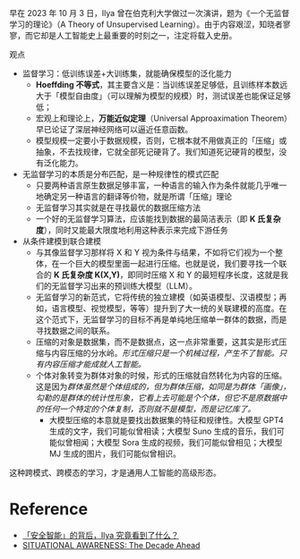 早在 2023 年 10 月 3 日，Ilya 曾在伯克利大学做过一次演讲，题为《一个无监督学习的理论》（A Theory of Unsupervised Learning）。由于内容艰涩，知晓者寥寥，而它却是人工智能史上最重要的时刻之一，注定将载入史册。

观点
* 监督学习：低训练误差+大训练集，就能确保模型的泛化能力
  * **Hoeffding 不等式**，其主要含义是：当训练误差足够低，且训练样本数远大于「模型自由度」（可以理解为模型的规模）时，测试误差也能保证足够低；
  * 宏观上和理论上，**万能近似定理**（Universal Approaximation Theorem）早已论证了深层神经网络可以逼近任意函数。
  * 模型规模一定要小于数据规模，否则，它根本就不用做真正的「压缩」或抽象，不去找规律，它就全部死记硬背了。我们知道死记硬背的模型，没有泛化能力。
* 无监督学习的本质是分布匹配，是一种规律性的模式匹配
  * 只要两种语言原生数据足够丰富，一种语言的输入作为条件就能几乎唯一地确定另一种语言的翻译等价物，就是所谓「压缩」理论
  * 无监督学习其实就是在寻找最优的数据压缩方法
  * 一个好的无监督学习算法，应该能找到数据的最简洁表示（即 **K 氏复杂度**），同时又能最大限度地利用这种表示来完成下游任务
* 从条件建模到联合建模
  * 与其像监督学习那样将 X 和 Y 视为条件与结果，不如将它们视为一个整体，在一个巨大的模型里面一起进行压缩。也就是说，我们要寻找一个联合的 **K 氏复杂度 K(X,Y)**，即同时压缩 X 和 Y 的最短程序长度，这就是我们的无监督学习出来的预训练大模型（LLM）。
  * 无监督学习的新范式，它将传统的独立建模（如英语模型、汉语模型；再如，语言模型、视觉模型，等等）提升到了大一统的关联建模的高度。在这个范式下，无监督学习的目标不再是单纯地压缩单一群体的数据，而是寻找数据之间的联系。
  * 压缩的对象是数据集，而不是数据点，这一点非常重要，这其实是形式压缩与内容压缩的分水岭。*形式压缩只是一个机械过程，产生不了智能。只有内容压缩才能成就人工智能。*
  * 个体对象转变为群体对象的时候，形式的压缩就自然转化为内容的压缩。这是因为*群体虽然是个体组成的，但为群体压缩，如同是为群体「画像」，勾勒的是群体的统计性形象，它看上去可能是个个体，但它不是原数据中的任何一个特定的个体复制，否则就不是模型，而是记忆库了。*
    * 大模型压缩的本意就是要找出数据集的特征和规律性。大模型 GPT4 生成的文字，我们可能似曾相读；大模型 Suno 生成的音乐，我们可能似曾相闻；大模型 Sora 生成的视频，我们可能似曾相见；大模型 MJ 生成的图片，我们可能似曾相识。

这种跨模式、跨模态的学习，才是通用人工智能的高级形态。

# Reference
* [「安全智能」的背后，Ilya 究竟看到了什么？](https://hub.baai.ac.cn/view/38778)
* [SITUATIONAL AWARENESS: The Decade Ahead](https://situational-awareness.ai/)